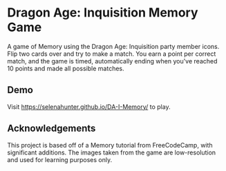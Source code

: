 # Dragon Age: Inquisition Memory Game

A game of Memory using the Dragon Age: Inquisition party member icons. Flip two cards over and try to make a match. You earn a point per correct match, and the game is timed, automatically ending when you've reached 10 points and made all possible matches.

## Demo

Visit <https://selenahunter.github.io/DA-I-Memory/> to play.

## Acknowledgements

This project is based off of a Memory tutorial from FreeCodeCamp, with significant additions. The images taken from the game are low-resolution and used for learning purposes only.